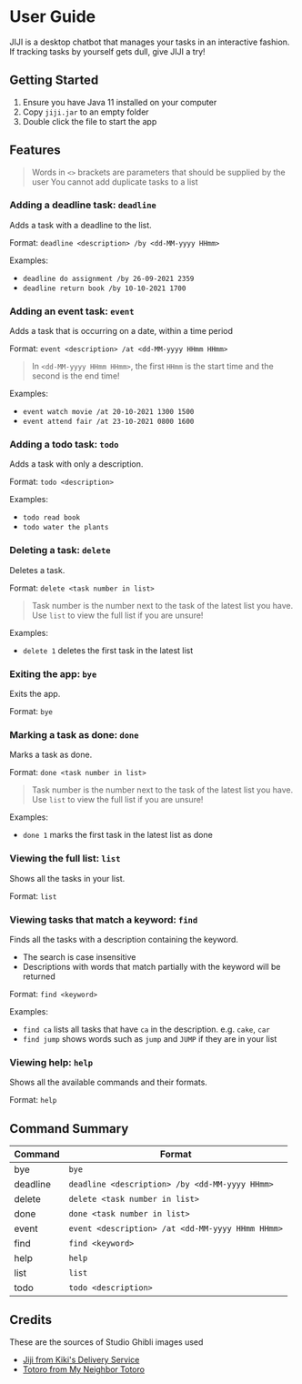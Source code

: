 # User Guide

JIJI is a desktop chatbot that manages your tasks in an interactive fashion.
If tracking tasks by yourself gets dull, give JIJI a try!

## Getting Started
1. Ensure you have Java 11 installed on your computer
2. Copy `jiji.jar` to an empty folder
3. Double click the file to start the app

## Features

> Words in `<>` brackets are parameters that should be supplied by the user
> You cannot add duplicate tasks to a list

### Adding a deadline task: `deadline`

Adds a task with a deadline to the list.

Format: `deadline <description> /by <dd-MM-yyyy HHmm>`

Examples:
* `deadline do assignment /by 26-09-2021 2359`
* `deadline return book /by 10-10-2021 1700`

### Adding an event task: `event`

Adds a task that is occurring on a date, within a time period

Format: `event <description> /at <dd-MM-yyyy HHmm HHmm>`

> In `<dd-MM-yyyy HHmm HHmm>`, the first `HHmm` is the start time and the second is the end time!

Examples:
* `event watch movie /at 20-10-2021 1300 1500`
* `event attend fair /at 23-10-2021 0800 1600`

### Adding a todo task: `todo`

Adds a task with only a description.

Format: `todo <description>`

Examples:
* `todo read book`
* `todo water the plants`

### Deleting a task: `delete`

Deletes a task.

Format: `delete <task number in list>`

> Task number is the number next to the task of the latest list you have. 
> Use `list` to view the full list if you are unsure!

Examples:
* `delete 1` deletes the first task in the latest list

### Exiting the app: `bye`

Exits the app.

Format: `bye`

### Marking a task as done: `done`

Marks a task as done.

Format: `done <task number in list>`

> Task number is the number next to the task of the latest list you have. 
> Use `list` to view the full list if you are unsure!

Examples:
* `done 1` marks the first task in the latest list as done

### Viewing the full list: `list`

Shows all the tasks in your list.

Format: `list`

### Viewing tasks that match a keyword: `find`

Finds all the tasks with a description containing the keyword.
* The search is case insensitive
* Descriptions with words that match partially with the keyword will be returned

Format: `find <keyword>`

Examples:
* `find ca` lists all tasks that have `ca` in the description. e.g. `cake`, `car`
* `find jump` shows words such as `jump` and `JUMP` if they are in your list

### Viewing help: `help`

Shows all the available commands and their formats.

Format: `help`

## Command Summary

Command | Format
--------|--------
bye | `bye`
deadline | `deadline <description> /by <dd-MM-yyyy HHmm>`
delete | `delete <task number in list>`
done | `done <task number in list>`
event | `event <description> /at <dd-MM-yyyy HHmm HHmm>`
find | `find <keyword>`
help | `help`
list | `list`
todo | `todo <description>`

## Credits
These are the sources of Studio Ghibli images used
* [Jiji from Kiki's Delivery Service](https://www.ghibli.jp/works/majo/#frame&gid=1&pid=18)
* [Totoro from My Neighbor Totoro](https://www.ghibli.jp/works/totoro/#frame&gid=1&pid=29)


